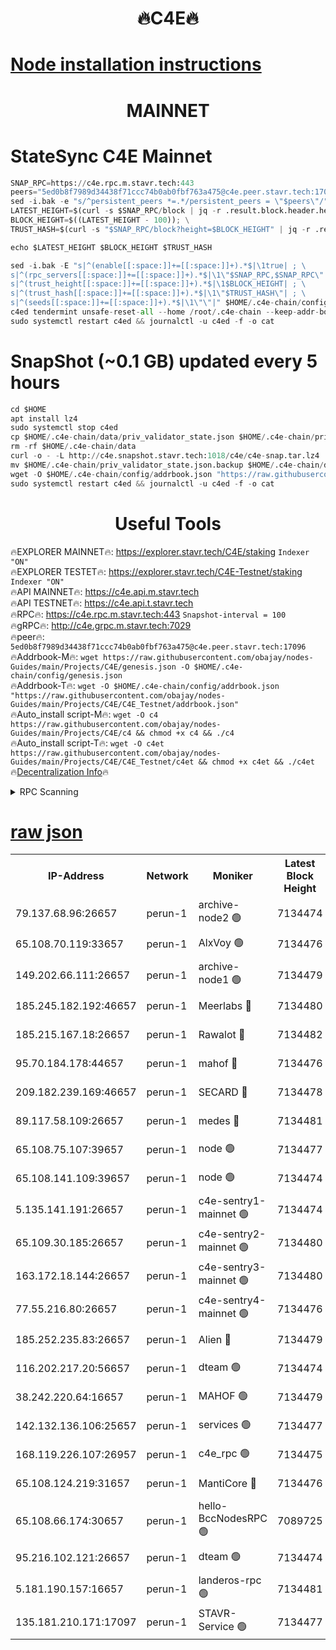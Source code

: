 <h1 align="center"> 🔥C4E🔥</h1>

[Node installation instructions](https://github.com/obajay/nodes-Guides/tree/main/Projects/C4E)
=

<h1 align="center"> MAINNET</h1>

# StateSync C4E Mainnet
```python
SNAP_RPC=https://c4e.rpc.m.stavr.tech:443
peers="5ed0b8f7989d34438f71ccc74b0ab0fbf763a475@c4e.peer.stavr.tech:17096"
sed -i.bak -e "s/^persistent_peers *=.*/persistent_peers = \"$peers\"/" $HOME/.c4e-chain/config/config.toml
LATEST_HEIGHT=$(curl -s $SNAP_RPC/block | jq -r .result.block.header.height); \
BLOCK_HEIGHT=$((LATEST_HEIGHT - 100)); \
TRUST_HASH=$(curl -s "$SNAP_RPC/block?height=$BLOCK_HEIGHT" | jq -r .result.block_id.hash)

echo $LATEST_HEIGHT $BLOCK_HEIGHT $TRUST_HASH

sed -i.bak -E "s|^(enable[[:space:]]+=[[:space:]]+).*$|\1true| ; \
s|^(rpc_servers[[:space:]]+=[[:space:]]+).*$|\1\"$SNAP_RPC,$SNAP_RPC\"| ; \
s|^(trust_height[[:space:]]+=[[:space:]]+).*$|\1$BLOCK_HEIGHT| ; \
s|^(trust_hash[[:space:]]+=[[:space:]]+).*$|\1\"$TRUST_HASH\"| ; \
s|^(seeds[[:space:]]+=[[:space:]]+).*$|\1\"\"|" $HOME/.c4e-chain/config/config.toml
c4ed tendermint unsafe-reset-all --home /root/.c4e-chain --keep-addr-book
sudo systemctl restart c4ed && journalctl -u c4ed -f -o cat
```
# SnapShot (~0.1 GB) updated every 5 hours
```python
cd $HOME
apt install lz4
sudo systemctl stop c4ed
cp $HOME/.c4e-chain/data/priv_validator_state.json $HOME/.c4e-chain/priv_validator_state.json.backup
rm -rf $HOME/.c4e-chain/data
curl -o - -L http://c4e.snapshot.stavr.tech:1018/c4e/c4e-snap.tar.lz4 | lz4 -c -d - | tar -x -C $HOME/.c4e-chain --strip-components 2
mv $HOME/.c4e-chain/priv_validator_state.json.backup $HOME/.c4e-chain/data/priv_validator_state.json
wget -O $HOME/.c4e-chain/config/addrbook.json "https://raw.githubusercontent.com/obajay/nodes-Guides/main/Projects/C4E/addrbook.json"
sudo systemctl restart c4ed && journalctl -u c4ed -f -o cat
```
 <h1 align="center"> Useful Tools</h1>

🔥EXPLORER MAINNET🔥:  https://explorer.stavr.tech/C4E/staking            `Indexer "ON"` \
🔥EXPLORER TESTET🔥:   https://explorer.stavr.tech/C4E-Testnet/staking     `Indexer "ON"` \
🔥API MAINNET🔥:       https://c4e.api.m.stavr.tech \
🔥API TESTNET🔥:       https://c4e.api.t.stavr.tech \
🔥RPC🔥:               https://c4e.rpc.m.stavr.tech:443                  `Snapshot-interval = 100` \
🔥gRPC🔥:              http://c4e.grpc.m.stavr.tech:7029 \
🔥peer🔥:              `5ed0b8f7989d34438f71ccc74b0ab0fbf763a475@c4e.peer.stavr.tech:17096` \
🔥Addrbook-M🔥:    ```wget https://raw.githubusercontent.com/obajay/nodes-Guides/main/Projects/C4E/genesis.json -O $HOME/.c4e-chain/config/genesis.json``` \
🔥Addrbook-T🔥:    ```wget -O $HOME/.c4e-chain/config/addrbook.json "https://raw.githubusercontent.com/obajay/nodes-Guides/main/Projects/C4E/C4E_Testnet/addrbook.json"``` \
🔥Auto_install script-M🔥: ```wget -O c4 https://raw.githubusercontent.com/obajay/nodes-Guides/main/Projects/C4E/c4 && chmod +x c4 && ./c4``` \
🔥Auto_install script-T🔥: ```wget -O c4et https://raw.githubusercontent.com/obajay/nodes-Guides/main/Projects/C4E/C4E_Testnet/c4et && chmod +x c4et && ./c4et``` \
🔥[Decentralization Info](https://github.com/obajay/StateSync-snapshots/tree/main/Projects/C4E/Decentralization)🔥




<details>
<summary>RPC Scanning</summary>

<h2 align="center"> We scan nodes in real time every 4 hours. And we provide the final result of RPC endpoints.
We cannot influence the operation of these nodes in any way. </h2>


```python
If Voting Power is higher than 0 --> then the Node is a validator of the network and may be subject to attack and be a potential threat to the chain.
```
```python
We marked such validators with a red symbol
```

</details>

[raw json](https://rpc-check.c4e.stavr.tech/c4e/rpc-c4e-result.json)
=



<table><tr><th>IP-Address</th><th>Network</th><th>Moniker</th><th>Latest Block Height</th><th>Earliest Block Height</th><th>Catching Up</th><th>Tx Index</th><th>Voting Power</th><th>Scan Time</th></tr><tr><td>79.137.68.96:26657</td><td>perun-1</td><td>archive-node2 🟢</td><td>7134474</td><td>1</td><td>False</td><td>on</td><td>0</td><td>2024-02-11T21:10:22.210034143UTC</td></tr><tr><td>65.108.70.119:33657</td><td>perun-1</td><td>AlxVoy 🟢</td><td>7134476</td><td>1</td><td>False</td><td>on</td><td>0</td><td>2024-02-11T21:10:36.865241562UTC</td></tr><tr><td>149.202.66.111:26657</td><td>perun-1</td><td>archive-node1 🟢</td><td>7134479</td><td>1</td><td>False</td><td>on</td><td>0</td><td>2024-02-11T21:10:53.517033738UTC</td></tr><tr><td>185.245.182.192:46657</td><td>perun-1</td><td>Meerlabs 🔴</td><td>7134480</td><td>1051501</td><td>False</td><td>on</td><td>344594</td><td>2024-02-11T21:10:58.705681322UTC</td></tr><tr><td>185.215.167.18:26657</td><td>perun-1</td><td>Rawalot 🔴</td><td>7134482</td><td>1090501</td><td>False</td><td>on</td><td>450002</td><td>2024-02-11T21:11:10.628420754UTC</td></tr><tr><td>95.70.184.178:44657</td><td>perun-1</td><td>mahof 🔴</td><td>7134476</td><td>2342001</td><td>False</td><td>off</td><td>1356338</td><td>2024-02-11T21:10:36.106489110UTC</td></tr><tr><td>209.182.239.169:46657</td><td>perun-1</td><td>SECARD 🔴</td><td>7134478</td><td>2616101</td><td>False</td><td>off</td><td>749292</td><td>2024-02-11T21:10:48.720784634UTC</td></tr><tr><td>89.117.58.109:26657</td><td>perun-1</td><td>medes 🔴</td><td>7134481</td><td>2826001</td><td>False</td><td>off</td><td>890936</td><td>2024-02-11T21:11:05.849359628UTC</td></tr><tr><td>65.108.75.107:39657</td><td>perun-1</td><td>node 🟢</td><td>7134477</td><td>5198801</td><td>False</td><td>on</td><td>0</td><td>2024-02-11T21:10:39.906841877UTC</td></tr><tr><td>65.108.141.109:39657</td><td>perun-1</td><td>node 🟢</td><td>7134474</td><td>5303301</td><td>False</td><td>on</td><td>0</td><td>2024-02-11T21:10:24.735340347UTC</td></tr><tr><td>5.135.141.191:26657</td><td>perun-1</td><td>c4e-sentry1-mainnet 🟢</td><td>7134474</td><td>6198001</td><td>False</td><td>on</td><td>0</td><td>2024-02-11T21:10:21.266482154UTC</td></tr><tr><td>65.109.30.185:26657</td><td>perun-1</td><td>c4e-sentry2-mainnet 🟢</td><td>7134480</td><td>6238301</td><td>False</td><td>on</td><td>0</td><td>2024-02-11T21:10:58.395551706UTC</td></tr><tr><td>163.172.18.144:26657</td><td>perun-1</td><td>c4e-sentry3-mainnet 🟢</td><td>7134480</td><td>6239001</td><td>False</td><td>on</td><td>0</td><td>2024-02-11T21:10:59.395361722UTC</td></tr><tr><td>77.55.216.80:26657</td><td>perun-1</td><td>c4e-sentry4-mainnet 🟢</td><td>7134476</td><td>6241001</td><td>False</td><td>on</td><td>0</td><td>2024-02-11T21:10:36.467751946UTC</td></tr><tr><td>185.252.235.83:26657</td><td>perun-1</td><td>Alien 🔴</td><td>7134479</td><td>6502501</td><td>False</td><td>on</td><td>648118</td><td>2024-02-11T21:10:53.860327473UTC</td></tr><tr><td>116.202.217.20:56657</td><td>perun-1</td><td>dteam 🟢</td><td>7134474</td><td>6800901</td><td>False</td><td>on</td><td>0</td><td>2024-02-11T21:10:21.522203682UTC</td></tr><tr><td>38.242.220.64:16657</td><td>perun-1</td><td>MAHOF 🟢</td><td>7134479</td><td>6885501</td><td>False</td><td>on</td><td>0</td><td>2024-02-11T21:10:51.088916764UTC</td></tr><tr><td>142.132.136.106:25657</td><td>perun-1</td><td>services 🟢</td><td>7134477</td><td>7012001</td><td>False</td><td>on</td><td>0</td><td>2024-02-11T21:10:39.508106935UTC</td></tr><tr><td>168.119.226.107:26957</td><td>perun-1</td><td>c4e_rpc 🟢</td><td>7134475</td><td>7034475</td><td>False</td><td>on</td><td>0</td><td>2024-02-11T21:10:29.049773394UTC</td></tr><tr><td>65.108.124.219:31657</td><td>perun-1</td><td>MantiCore 🔴</td><td>7134476</td><td>7034476</td><td>False</td><td>off</td><td>729104</td><td>2024-02-11T21:10:35.654911595UTC</td></tr><tr><td>65.108.66.174:30657</td><td>perun-1</td><td>hello-BccNodesRPC 🟢</td><td>7089725</td><td>7089601</td><td>False</td><td>on</td><td>0</td><td>2024-02-11T21:10:37.216457721UTC</td></tr><tr><td>95.216.102.121:26657</td><td>perun-1</td><td>dteam 🟢</td><td>7134474</td><td>7116001</td><td>False</td><td>on</td><td>0</td><td>2024-02-11T21:10:21.878552013UTC</td></tr><tr><td>5.181.190.157:16657</td><td>perun-1</td><td>landeros-rpc 🟢</td><td>7134481</td><td>7123501</td><td>False</td><td>on</td><td>0</td><td>2024-02-11T21:11:10.287333856UTC</td></tr><tr><td>135.181.210.171:17097</td><td>perun-1</td><td>STAVR-Service 🟢</td><td>7134477</td><td>7132501</td><td>False</td><td>on</td><td>0</td><td>2024-02-11T21:10:40.248345475UTC</td></tr></table>
